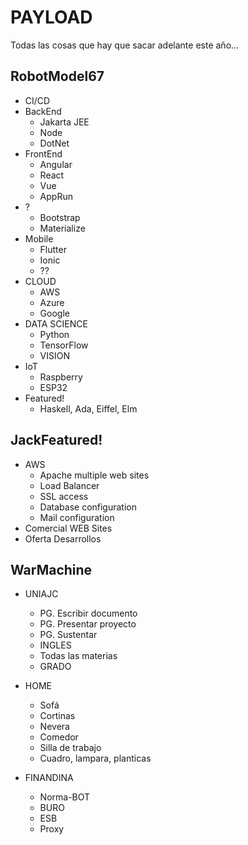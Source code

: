 # PAYLOAD
Todas las cosas que hay que sacar adelante este año...

## RobotModel67
  * CI/CD
  * BackEnd
    * Jakarta JEE
    * Node
    * DotNet
  * FrontEnd
    * Angular
    * React
    * Vue
    * AppRun
  * ?
    * Bootstrap
    * Materialize
  * Mobile
    * Flutter
    * Ionic
    * ??
  * CLOUD
    * AWS
    * Azure
    * Google
  * DATA SCIENCE
    * Python
    * TensorFlow
    * VISION
  * IoT
    * Raspberry
    * ESP32
  * Featured!
    * Haskell, Ada, Eiffel, Elm
  
## JackFeatured!
  * AWS
    * Apache multiple web sites
    * Load Balancer
    * SSL access
    * Database configuration
    * Mail configuration
  * Comercial WEB Sites
  * Oferta Desarrollos
  
## WarMachine
  * UNIAJC
    * PG. Escribir documento
    * PG. Presentar proyecto
    * PG. Sustentar
    * INGLES
    * Todas las materias
    * GRADO
  
  * HOME
    * Sofá
    * Cortinas
    * Nevera
    * Comedor
    * Silla de trabajo
    * Cuadro, lampara, planticas
  
  * FINANDINA
    * Norma-BOT
    * BURO
    * ESB
    * Proxy
    
